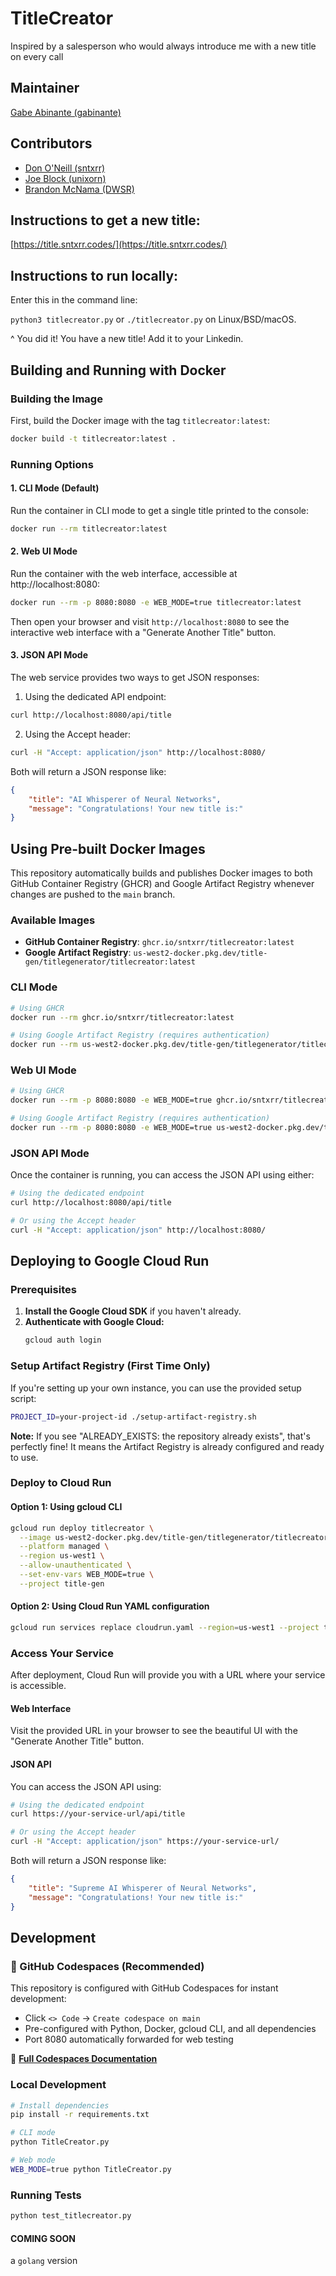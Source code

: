 # TitleCreator
Inspired by a salesperson who would always introduce me with a new title on every call

## Maintainer
[Gabe Abinante (gabinante)](https://github.com/gabinante)

## Contributors

* [Don O'Neill (sntxrr)](https://github.com/sntxrr)
* [Joe Block (unixorn)](https://github.com/unixorn)
* [Brandon McNama (DWSR)](https://github.com/DWSR)


## Instructions to get a new title:
[https://title.sntxrr.codes/](https://title.sntxrr.codes/)

## Instructions to run locally:
Enter this in the command line:

`python3 titlecreator.py` or `./titlecreator.py` on Linux/BSD/macOS.

^ You did it! You have a new title! Add it to your Linkedin.

## Building and Running with Docker

### Building the Image
First, build the Docker image with the tag `titlecreator:latest`:

```bash
docker build -t titlecreator:latest .
```

### Running Options

#### 1. CLI Mode (Default)
Run the container in CLI mode to get a single title printed to the console:

```bash
docker run --rm titlecreator:latest
```

#### 2. Web UI Mode
Run the container with the web interface, accessible at http://localhost:8080:

```bash
docker run --rm -p 8080:8080 -e WEB_MODE=true titlecreator:latest
```

Then open your browser and visit `http://localhost:8080` to see the interactive web interface with a "Generate Another Title" button.

#### 3. JSON API Mode
The web service provides two ways to get JSON responses:

1. Using the dedicated API endpoint:
```bash
curl http://localhost:8080/api/title
```

2. Using the Accept header:
```bash
curl -H "Accept: application/json" http://localhost:8080/
```

Both will return a JSON response like:
```json
{
    "title": "AI Whisperer of Neural Networks",
    "message": "Congratulations! Your new title is:"
}
```

## Using Pre-built Docker Images

This repository automatically builds and publishes Docker images to both GitHub Container Registry (GHCR) and Google Artifact Registry whenever changes are pushed to the `main` branch.

### Available Images
- **GitHub Container Registry**: `ghcr.io/sntxrr/titlecreator:latest`
- **Google Artifact Registry**: `us-west2-docker.pkg.dev/title-gen/titlegenerator/titlecreator:latest`

### CLI Mode
```bash
# Using GHCR
docker run --rm ghcr.io/sntxrr/titlecreator:latest

# Using Google Artifact Registry (requires authentication)
docker run --rm us-west2-docker.pkg.dev/title-gen/titlegenerator/titlecreator:latest
```

### Web UI Mode
```bash
# Using GHCR
docker run --rm -p 8080:8080 -e WEB_MODE=true ghcr.io/sntxrr/titlecreator:latest

# Using Google Artifact Registry (requires authentication)
docker run --rm -p 8080:8080 -e WEB_MODE=true us-west2-docker.pkg.dev/title-gen/titlegenerator/titlecreator:latest
```

### JSON API Mode
Once the container is running, you can access the JSON API using either:

```bash
# Using the dedicated endpoint
curl http://localhost:8080/api/title

# Or using the Accept header
curl -H "Accept: application/json" http://localhost:8080/
```

## Deploying to Google Cloud Run

### Prerequisites
1. **Install the Google Cloud SDK** if you haven't already.
2. **Authenticate with Google Cloud:**
   ```bash
   gcloud auth login
   ```

### Setup Artifact Registry (First Time Only)
If you're setting up your own instance, you can use the provided setup script:

```bash
PROJECT_ID=your-project-id ./setup-artifact-registry.sh
```

**Note:** If you see "ALREADY_EXISTS: the repository already exists", that's perfectly fine! It means the Artifact Registry is already configured and ready to use.

### Deploy to Cloud Run

#### Option 1: Using gcloud CLI
```bash
gcloud run deploy titlecreator \
  --image us-west2-docker.pkg.dev/title-gen/titlegenerator/titlecreator:latest \
  --platform managed \
  --region us-west1 \
  --allow-unauthenticated \
  --set-env-vars WEB_MODE=true \
  --project title-gen
```

#### Option 2: Using Cloud Run YAML configuration
```bash
gcloud run services replace cloudrun.yaml --region=us-west1 --project title-gen
```

### Access Your Service
After deployment, Cloud Run will provide you with a URL where your service is accessible.

#### Web Interface
Visit the provided URL in your browser to see the beautiful UI with the "Generate Another Title" button.

#### JSON API
You can access the JSON API using:
```bash
# Using the dedicated endpoint
curl https://your-service-url/api/title

# Or using the Accept header
curl -H "Accept: application/json" https://your-service-url/
```

Both will return a JSON response like:
```json
{
    "title": "Supreme AI Whisperer of Neural Networks",
    "message": "Congratulations! Your new title is:"
}
```


## Development

### 🚀 GitHub Codespaces (Recommended)
This repository is configured with GitHub Codespaces for instant development:

- Click `<> Code` → `Create codespace on main`
- Pre-configured with Python, Docker, gcloud CLI, and all dependencies
- Port 8080 automatically forwarded for web testing

📖 **[Full Codespaces Documentation](CODESPACES.md)**

### Local Development
```bash
# Install dependencies
pip install -r requirements.txt

# CLI mode
python TitleCreator.py

# Web mode
WEB_MODE=true python TitleCreator.py
```

### Running Tests
```bash
python test_titlecreator.py
```


#### COMING SOON

a `golang` version 
